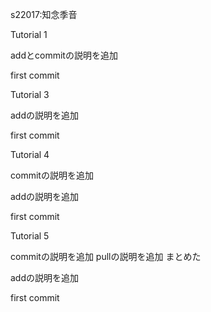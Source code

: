 s22017:知念季音

Tutorial 1

addとcommitの説明を追加

first commit

Tutorial 3

addの説明を追加　

first commit

Tutorial 4

commitの説明を追加

addの説明を追加

first commit

Tutorial 5

commitの説明を追加
pullの説明を追加
まとめた 

addの説明を追加

first commit

